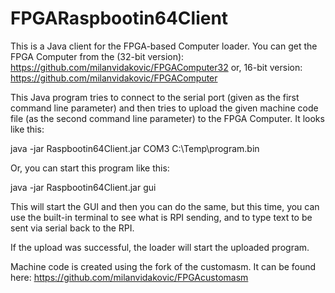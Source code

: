 # FPGARaspbootin64Client

This is a Java client for the FPGA-based Computer loader.
You can get the FPGA Computer from the (32-bit version):
https://github.com/milanvidakovic/FPGAComputer32
or, 16-bit version:
https://github.com/milanvidakovic/FPGAComputer


This Java program tries to connect to the serial port (given as the first command line parameter) and 
then tries to upload the given machine code file (as the second command line parameter) to the FPGA Computer. It looks like this:

java -jar Raspbootin64Client.jar COM3 C:\Temp\program.bin

Or, you can start this program like this:

java -jar Raspbootin64Client.jar gui

This will start the GUI and then you can do the same, but this time, you can use the built-in terminal to see what is RPI sending, and to type text to be sent via serial back to the RPI.

If the upload was successful, the loader will start the uploaded program. 

Machine code is created using the fork of the customasm. It can be found here:
https://github.com/milanvidakovic/FPGAcustomasm
 